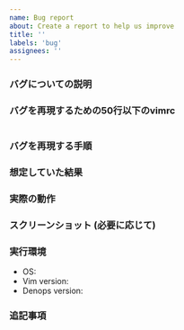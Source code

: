 ```yaml
---
name: Bug report
about: Create a report to help us improve
title: ''
labels: 'bug'
assignees: ''
---
```


### バグについての説明

### バグを再現するための50行以下のvimrc

```vim
```

### バグを再現する手順

### 想定していた結果

### 実際の動作

### スクリーンショット (必要に応じて)

### 実行環境

- OS:
- Vim version:
- Denops version:

### 追記事項
